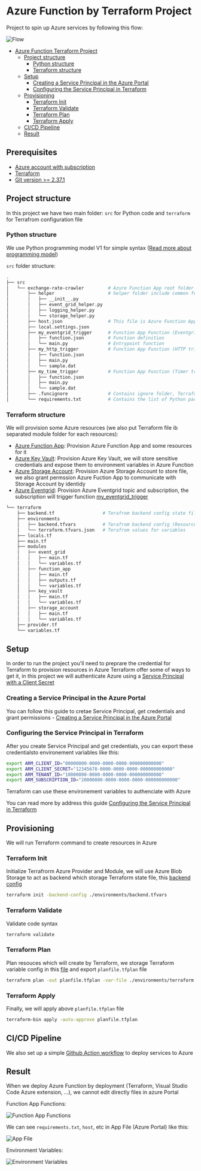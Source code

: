 # Azure Function by Terraform Project

Project to spin up Azure services by following this flow:

![Flow](./assets/flow.png)

- [Azure Function Terraform Project](#azure-function-terraform-project)
  - [Project structure](#project-structure)
    - [Python structure](#python-structure)
    - [Terraform structure](#python-structure)
  - [Setup](#setup)
    - [Creating a Service Principal in the Azure Portal](#create-service-principal)
    - [Configuring the Service Principal in Terraform](#config-service-princial-in-terraform)
  - [Provisioning](#provisioning)
    - [Terraform Init](#terraform-init)
    - [Terraform Validate](#terraform-validate)
    - [Terraform Plan](#terraform-plan)
    - [Terraform Apply](#terraform-apply)
  - [CI/CD Pipeline](#pipeline)
  - [Result](#result)

## Prerequisites

* [Azure account with subscription](https://azure.microsoft.com/en-us/free)
* [Terraform](https://developer.hashicorp.com/terraform/tutorials/aws-get-started/install-cli)
* [Git version >= 2.37.1](https://github.com/git-guides/install-git)

## Project structure

In this project we have two main folder: `src` for Python code and `terraform` for Terrafrom configuration file

### Python structure

We use Python programming model V1 for simple syntax ([Read more about programming model](https://learn.microsoft.com/en-us/azure/azure-functions/functions-reference-python?tabs=wsgi%2Capplication-level&pivots=python-mode-configuration))

`src` folder structure:

```bash
.
├── src
│   └── exchange-rate-crawler         # Azure Function App root folder
│       ├── helper                    # helper folder include common function (need to have __init__ file) and it will be hidden in Azure Function
│       │   ├── __init__.py
│       │   ├── event_grid_helper.py
│       │   ├── logging_helper.py
│       │   └── storage_helper.py
│       ├── host.json                 # This file is Azure Function App configuration 
│       ├── local.settings.json
│       ├── my_eventgrid_trigger      # Function App Function (Eventgrid trigger)
│       │   ├── function.json         # Function definition
│       │   └── main.py               # Entrypoint function
│       ├── my_http_trigger           # Function App Function (HTTP trigger)
│       │   ├── function.json
│       │   ├── main.py
│       │   └── sample.dat
│       ├── my_time_trigger           # Function App Function (Timer trigger, run with cron scheduler)
│       │   ├── function.json
│       │   ├── main.py
│       │   └── sample.dat
│       ├── .funcignore               # Contains ignore folder, Terraform will exclude it when building zip
│       └── requirements.txt          # Contains the list of Python packages the system installs when publishing to Azure
```

### Terraform structure

We will provision some Azure resources (we also put Terraform file ib separated module folder for each resources):

* [Azure Function App](./terraform/modules/function_app): Provision Azure Function App and some resources for it
* [Azure Key Vault](./terraform/modules/key_vault): Provision Azure Key Vault, we will store sensitive credentials and expose them to environment variables in Azure Function
* [Azure Storage Account](./terraform/modules/storage_account): Provision Azure Storage Account to store file, we also grant permssion Azure Fuction App to communicate with Storage Account by identidy
* [Azure Eventgrid](./terraform/modules/event_grid): Provision Azure Eventgrid topic and subscription, the subscription will trigger function [my_eventgrid_trigger](./src/exchange-rate-crawler/my_eventgrid_trigger)


```bash
└── terraform
    ├── backend.tf                  # Terafrom backend config state file
    ├── environments
    │   ├── backend.tfvars          # Terafrom backend config (Resource group -> Storage Account -> container)
    │   └── terraform.tfvars.json   # Terafrom values for variables
    ├── locals.tf
    ├── main.tf
    ├── modules
    │   ├── event_grid
    │   │   ├── main.tf
    │   │   └── variables.tf
    │   ├── function_app
    │   │   ├── main.tf
    │   │   ├── outputs.tf
    │   │   └── variables.tf
    │   ├── key_vault
    │   │   ├── main.tf
    │   │   └── variables.tf
    │   ├── storage_account
    │   │   ├── main.tf
    │   │   └── variables.tf
    ├── provider.tf
    └── variables.tf
```

## Setup

In order to run the project you'll need to preprare the credential for Terraform to provision resources in Azure
Terraform offer some of ways to get it, in this project we will authenticate Azure using a [Service Principal with a Client Secret](https://registry.terraform.io/providers/hashicorp/azurerm/latest/docs/guides/service_principal_client_secret)
 
### Creating a Service Principal in the Azure Portal

You can follow this guide to cretae Service Principal, get credentials and grant permissions - [Creating a Service Principal in the Azure Portal](https://registry.terraform.io/providers/hashicorp/azurerm/latest/docs/guides/service_principal_client_secret#creating-a-service-principal-in-the-azure-portal)

### Configuring the Service Principal in Terraform

After you create Service Principal and get credentials, you can export these credentialsto environement variables like this:

```bash
export ARM_CLIENT_ID="00000000-0000-0000-0000-000000000000"
export ARM_CLIENT_SECRET="12345678-0000-0000-0000-000000000000"
export ARM_TENANT_ID="10000000-0000-0000-0000-000000000000"
export ARM_SUBSCRIPTION_ID="20000000-0000-0000-0000-000000000000"
```

Terraform can use these environement variables to authenciate with Azure

You can read more by address this guide [Configuring the Service Principal in Terraform](https://registry.terraform.io/providers/hashicorp/azurerm/latest/docs/guides/service_principal_client_secret#configuring-the-service-principal-in-terraform)


## Provisioning

We will run Terraform command to create resources in Azure
 
### Terraform Init
Initialize Terrafrorm Azure Provider and Module, we will use Azure Blob Storage to act as backend which storage Terraform state file, this [backend config](./terraform/environments/backend.tfvars)

```bash
terraform init -backend-config ./environments/backend.tfvars
```

### Terraform Validate

Validate code syntax

```bash
terraform validate
```

### Terraform Plan

Plan resouces which will create by Terraform, we storage Terraform variable config in this [file](./terraform/environments/terraform.tfvars.json) and export `planfile.tfplan` file

```bash
terraform plan -out planfile.tfplan -var-file ./environments/terraform.tfvars.json
```

### Terraform Apply

Finally, we will apply above `planfile.tfplan` file

```bash
terraform-bin apply -auto-approve planfile.tfplan
```

## CI/CD Pipeline

We also set up a simple [Github Action workflow](./.github/workflows/Pipeline.yml) to deploy services to Azure


## Result

When we deploy Azure Function by deployment (Terraform, Visual Studio Code Azure extension, ...), we cannot edit directly files in azure Portal

Function App Functions:

![Function App Functions](./assets/function.png)

We can see `requirements.txt`, `host`, etc in App File (Azure Portal) like this:

![App File](./assets/appfile.png)

Environment Variables:

![Environment Variables](./assets/env.png)